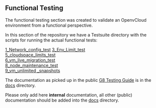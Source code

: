## Functional Testing

The functional testing section was created to validate an OpenvCloud environment from a functional perspective.  

In this section of the repository we have a Testsuite directory with the scripts for running the actual functional tests:

[1_Network_config_test](https://github.com/0-complexity/G8_testing/tree/master/Environment_testing/functional_testing/Testsuite/1_Network_config_test)
[3_Env_Limit_test](https://github.com/0-complexity/G8_testing/tree/master/Environment_testing/functional_testing/Testsuite/3_Env_Limit_test)  
[5_cloudspace_limits_test](https://github.com/0-complexity/G8_testing/tree/master/Environment_testing/functional_testing/Testsuite/5_cloudspace_limits_test)  
[6_vm_live_migration_test](https://github.com/0-complexity/G8_testing/tree/master/Environment_testing/functional_testing/Testsuite/6_vm_live_migration_test)  
[8_node_maintenance_test](https://github.com/0-complexity/G8_testing/tree/master/Environment_testing/functional_testing/Testsuite/8_node_maintenance_test)  
[9_vm_unlimited _snapshots](https://github.com/0-complexity/G8_testing/tree/master/Environment_testing/functional_testing/Testsuite/9_vm_unlimited%20_snapshots)

The documentation as picked up in the public [G8 Testing Guide](https://www.gitbook.com/book/gig/g8-testing-guide/details) is in the [docs](/docs/test_cases/functional) directory.

Please only add here **internal** documentation, all other (public) documentation should be added into the [docs](/docs) directory.